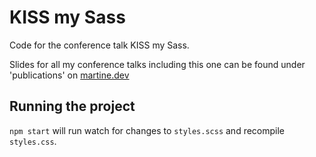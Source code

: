 
# KISS my Sass

Code for the conference talk KISS my Sass.

Slides for all my conference talks including this one can be found under 'publications' on [martine.dev](https://martine.dev)

## Running the project

`npm start` will run watch for changes to `styles.scss` and recompile `styles.css`.
